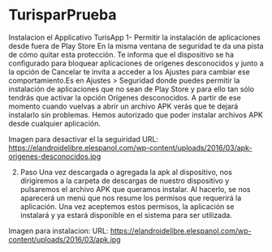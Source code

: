 # TurisparPrueba

Instalacion el Applicativo TurisApp
1- Permitir la instalación de aplicaciones desde fuera de Play Store
En la misma ventana de seguridad te da una pista de cómo quitar esta protección. Te informa que el dispositivo se ha configurado para bloquear aplicaciones de orígenes desconocidos y junto a la opción de Cancelar te invita a acceder a los Ajustes para cambiar ese comportamiento.Es en Ajustes > Seguridad donde puedes permitir la instalación de aplicaciones que no sean de Play Store y para ello tan sólo tendrás que activar la opción Orígenes desconocidos. A partir de ese momento cuando vuelvas a abrir un archivo APK verás que te dejará instalarlo sin problemas. Hemos autorizado que poder instalar archivos APK desde cualquier aplicación.

Imagen para desactivar el la seguiridad 
URL: https://elandroidelibre.elespanol.com/wp-content/uploads/2016/03/apk-origenes-desconocidos.jpg

2. Paso 
Una vez descargada o agregada la apk al dispositivo, nos dirigiremos a la carpeta de descargas de nuestro dispositivo y pulsaremos el archivo APK que queramos instalar. Al hacerlo, se nos aparecerá un menú que nos resume los permisos que requerirá la aplicación. Una vez aceptemos estos permisos, la aplicación se instalará y ya estará disponible en el sistema para ser utilizada.

Imagen para instalacion:
URL: https://elandroidelibre.elespanol.com/wp-content/uploads/2016/03/apk.jpg
